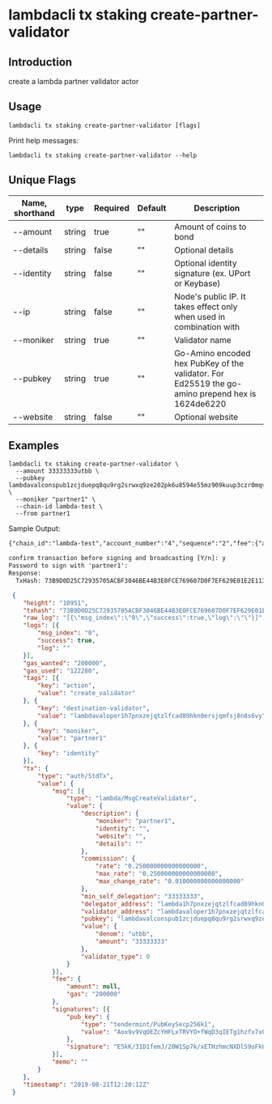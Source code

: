 # lambdacli tx staking create-partner-validator

## Introduction

create a lambda partner validator actor

## Usage

```
lambdacli tx staking create-partner-validator [flags]
```

Print help messages:
```
lambdacli tx staking create-partner-validator --help
```

## Unique Flags

| Name, shorthand              | type   | Required | Default  | Description                                                         |
| ---------------------------- | -----  | -------- | -------- | ------------------------------------------------------------------- |
| --amount                     | string | true     | ""       | Amount of coins to bond |
| --details                    | string | false    | ""       | Optional details |
| --identity                   | string | false    | ""       | Optional identity signature (ex. UPort or Keybase) |
| --ip                         | string | false    | ""       | Node's public IP. It takes effect only when used in combination with |
| --moniker                    | string | true     | ""       | Validator name |
| --pubkey                     | string | true     | ""       | Go-Amino encoded hex PubKey of the validator. For Ed25519 the go-amino prepend hex is 1624de6220 |
| --website                    | string | false    | ""       | Optional website |

## Examples

```
lambdacli tx staking create-partner-validator \                                    
  --amount 33333333utbb \
  --pubkey lambdavalconspub1zcjduepq8qu9rg2srwxq9ze202pk6u8594e55mz909kuup3czr0mqvlfjjlslea3cn \
  --moniker "partner1" \
  --chain-id lambda-test \
  --from partner1
```

Sample Output:
```txt
{"chain_id":"lambda-test","account_number":"4","sequence":"2","fee":{"amount":null,"gas":"200000"},"msgs":[{"type":"lambda/MsgCreateValidator","value":{"description":{"moniker":"partner1","identity":"","website":"","details":""},"commission":{"rate":"0.250000000000000000","max_rate":"0.250000000000000000","max_change_rate":"0.010000000000000000"},"min_self_delegation":"33333333","delegator_address":"lambda1h7pnxzejqtzlfcad89hkn0ersjqmfsj89re3ks","validator_address":"lambdavaloper1h7pnxzejqtzlfcad89hkn0ersjqmfsj8n8s6vy","pubkey":"lambdavalconspub1zcjduepq8qu9rg2srwxq9ze202pk6u8594e55mz909kuup3czr0mqvlfjjlslea3cn","value":{"denom":"utbb","amount":"33333333"},"validator_type":0}}],"memo":""}

confirm transaction before signing and broadcasting [Y/n]: y
Password to sign with 'partner1':
Response:
  TxHash: 73B9D0D25C72935705ACBF3046BE44B3E0FCE769607D0F7EF629E01E2E11376F

```

```json
 {
 	"height": "10951",
 	"txhash": "73B9D0D25C72935705ACBF3046BE44B3E0FCE769607D0F7EF629E01E2E11376F",
 	"raw_log": "[{\"msg_index\":\"0\",\"success\":true,\"log\":\"\"}]",
 	"logs": [{
 		"msg_index": "0",
 		"success": true,
 		"log": ""
 	}],
 	"gas_wanted": "200000",
 	"gas_used": "122280",
 	"tags": [{
 		"key": "action",
 		"value": "create_validator"
 	}, {
 		"key": "destination-validator",
 		"value": "lambdavaloper1h7pnxzejqtzlfcad89hkn0ersjqmfsj8n8s6vy"
 	}, {
 		"key": "moniker",
 		"value": "partner1"
 	}, {
 		"key": "identity"
 	}],
 	"tx": {
 		"type": "auth/StdTx",
 		"value": {
 			"msg": [{
 				"type": "lambda/MsgCreateValidator",
 				"value": {
 					"description": {
 						"moniker": "partner1",
 						"identity": "",
 						"website": "",
 						"details": ""
 					},
 					"commission": {
 						"rate": "0.250000000000000000",
 						"max_rate": "0.250000000000000000",
 						"max_change_rate": "0.010000000000000000"
 					},
 					"min_self_delegation": "33333333",
 					"delegator_address": "lambda1h7pnxzejqtzlfcad89hkn0ersjqmfsj89re3ks",
 					"validator_address": "lambdavaloper1h7pnxzejqtzlfcad89hkn0ersjqmfsj8n8s6vy",
 					"pubkey": "lambdavalconspub1zcjduepq8qu9rg2srwxq9ze202pk6u8594e55mz909kuup3czr0mqvlfjjlslea3cn",
 					"value": {
 						"denom": "utbb",
 						"amount": "33333333"
 					},
 					"validator_type": 0
 				}
 			}],
 			"fee": {
 				"amount": null,
 				"gas": "200000"
 			},
 			"signatures": [{
 				"pub_key": {
 					"type": "tendermint/PubKeySecp256k1",
 					"value": "Aox9v9VqOEZcYHFLxTRVYO+fWqD3qIETg1hzfx7x0o5g"
 				},
 				"signature": "E5kK/31D1femJ/20W1Sp7k/xETHzhmcNXDl59oFkUKAiYTq8OMZ2WiMXh/nhX7V3E1vtjv+wucTwrv1fblpZWg=="
 			}],
 			"memo": ""
 		}
 	},
 	"timestamp": "2019-08-21T12:20:12Z"
 }
```